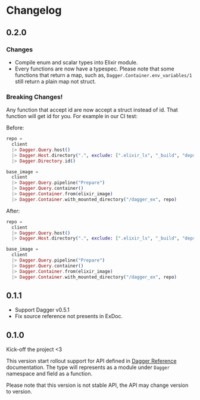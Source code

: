 # Changelog

## 0.2.0

### Changes

* Compile enum and scalar types into Elixir module.
* Every functions are now have a typespec. Please note that some functions that return a map, such as, `Dagger.Container.env_variables/1` 
  still return a plain map not struct.

### Breaking Changes!

Any function that accept id are now accept a struct instead of id. That function will get id for you. For example in our CI test:

Before:

```elixir
repo =
  client
  |> Dagger.Query.host()
  |> Dagger.Host.directory(".", exclude: [".elixir_ls", "_build", "deps"])
  |> Dagger.Directory.id()

base_image =
  client
  |> Dagger.Query.pipeline("Prepare")
  |> Dagger.Query.container()
  |> Dagger.Container.from(elixir_image)
  |> Dagger.Container.with_mounted_directory("/dagger_ex", repo)
```

After:

```elixir
repo =
  client
  |> Dagger.Query.host()
  |> Dagger.Host.directory(".", exclude: [".elixir_ls", "_build", "deps"])

base_image =
  client
  |> Dagger.Query.pipeline("Prepare")
  |> Dagger.Query.container()
  |> Dagger.Container.from(elixir_image)
  |> Dagger.Container.with_mounted_directory("/dagger_ex", repo)
```

## 0.1.1

* Support Dagger v0.5.1
* Fix source reference not presents in ExDoc.

## 0.1.0

Kick-off the project <3

This version start rollout support for API defined in [Dagger Reference](https://docs.dagger.io/api/reference/)
documentation. The type will represents as a module under `Dagger` namespace and field as a function.

Please note that this version is not stable API, the API may change version to version.

